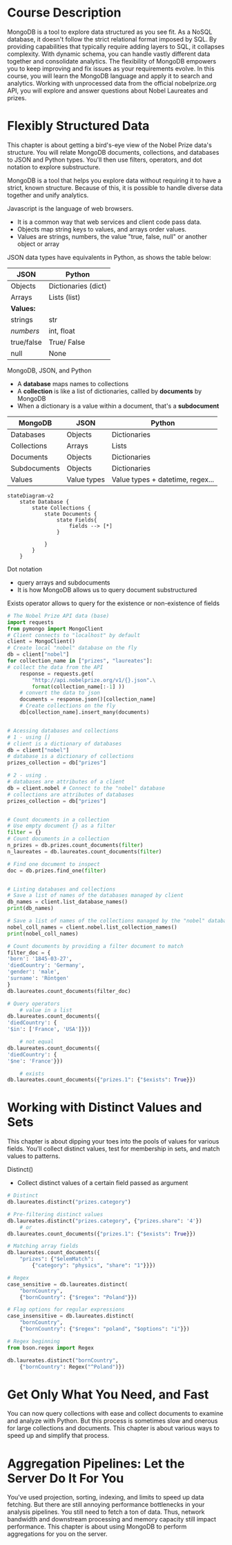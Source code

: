 # Course Description
MongoDB is a tool to explore data structured as you see fit. As a NoSQL database, it doesn't follow the strict relational format imposed by SQL. By providing capabilities that typically require adding layers to SQL, it collapses complexity. With dynamic schema, you can handle vastly different data together and consolidate analytics. The flexibility of MongoDB empowers you to keep improving and fix issues as your requirements evolve. In this course, you will learn the MongoDB language and apply it to search and analytics. Working with unprocessed data from the official nobelprize.org API, you will explore and answer questions about Nobel Laureates and prizes.

# Flexibly Structured Data
This chapter is about getting a bird's-eye view of the Nobel Prize data's structure. You will relate MongoDB documents, collections, and databases to JSON and Python types. You'll then use filters, operators, and dot notation to explore substructure. 

MongoDB is a tool that helps you explore data without requiring it to have a strict, known structure. Because of this, it is possible to handle diverse data together and unify analytics.




Javascript is the language of web browsers. 
- It is a common way that web services and client code pass data.
- Objects map string keys to values, and arrays order values.
- Values are strings, numbers, the value "true, false, null" or another object or array

JSON data types have equivalents in Python, as shows the table below:

| **JSON**    | **Python**          |
|-------------|---------------------|
| Objects     | Dictionaries (dict) |
| Arrays      | Lists (list)        |
| **Values:** |                     |
| strings     | str                 |
| _numbers_   | int, float          |
| true/false  | True/ False         |
| null        | None                |

MongoDB, JSON, and Python

- A **database** maps names to collections
- A **collection** is like a list of dictionaries, callled by **documents** by MongoDB
- When a dictionary is a value within a document, that's a **subdocument**

| **MongoDB**  | **JSON**    | **Python**                       |
|--------------|-------------|----------------------------------|
| Databases    | Objects     | Dictionaries                     |
| Collections  | Arrays      | Lists                            |
| Documents    | Objects     | Dictionaries                     |
| Subdocuments | Objects     | Dictionaries                     |
| Values       | Value types | Value types + datetime, regex... |

```mermaid
stateDiagram-v2
    state Database {
        state Collections {
            state Documents {
                state Fields{
                    fields --> [*]
                }
                
            }
        }
    }
```

Dot notation
- query arrays and subdocuments
- It is how MongoDB allows us to query document substructured

Exists operator allows to query for the existence or non-existence of fields

```python
# The Nobel Prize API data (base)
import requests
from pymongo import MongoClient
# Client connects to "localhost" by default
client = MongoClient()
# Create local "nobel" database on the fly
db = client["nobel"]
for collection_name in ["prizes", "laureates"]:
# collect the data from the API
    response = requests.get(
        "http://api.nobelprize.org/v1/{}.json".\
        format(collection_name[:-1] ))
    # convert the data to json
    documents = response.json()[collection_name]
    # Create collections on the fly
    db[collection_name].insert_many(documents)


# Acessing databases and collections
# 1 - using []
# client is a dictionary of databases
db = client["nobel"]
# database is a dictionary of collections
prizes_collection = db["prizes"]

# 2 - using .
# databases are attributes of a client
db = client.nobel # Connect to the "nobel" database
# collections are attributes of databases
prizes_collection = db["prizes"]


# Count documents in a collection
# Use empty document {} as a filter
filter = {}
# Count documents in a collection
n_prizes = db.prizes.count_documents(filter)
n_laureates = db.laureates.count_documents(filter)

# Find one document to inspect
doc = db.prizes.find_one(filter)


# Listing databases and collections
# Save a list of names of the databases managed by client
db_names = client.list_database_names()
print(db_names)

# Save a list of names of the collections managed by the "nobel" database
nobel_coll_names = client.nobel.list_collection_names()
print(nobel_coll_names)

# Count documents by providing a filter document to match
filter_doc = {
'born': '1845-03-27',
'diedCountry': 'Germany',
'gender': 'male',
'surname': 'Röntgen'
}
db.laureates.count_documents(filter_doc)

# Query operators
    # value in a list
db.laureates.count_documents({
'diedCountry': {
'$in': ['France', 'USA']}})

    # not equal
db.laureates.count_documents({
'diedCountry': {
'$ne': 'France'}})

    # exists
db.laureates.count_documents({"prizes.1": {"$exists": True}})
```

# Working with Distinct Values and Sets
This chapter is about dipping your toes into the pools of values for various fields. You'll collect distinct values, test for membership in sets, and match values to patterns. 

Distinct()
- Collect distinct values of a certain field passed as argument

```python
# Distinct
db.laureates.distinct("prizes.category")

# Pre-filtering distinct values
db.laureates.distinct("prizes.category", {"prizes.share": '4'})
    # or 
db.laureates.count_documents({"prizes.1": {"$exists": True}})

# Matching array fields
db.laureates.count_documents({
    "prizes": {"$elemMatch":
        {"category": "physics", "share": "1"}}})

# Regex
case_sensitive = db.laureates.distinct(
    "bornCountry",
    {"bornCountry": {"$regex": "Poland"}})

# Flag options for regular expressions
case_insensitive = db.laureates.distinct(
    "bornCountry",
    {"bornCountry": {"$regex": "poland", "$options": "i"}})

# Regex beginning
from bson.regex import Regex

db.laureates.distinct("bornCountry",
    {"bornCountry": Regex("^Poland")})
```



# Get Only What You Need, and Fast 
You can now query collections with ease and collect documents to examine and analyze with Python. But this process is sometimes slow and onerous for large collections and documents. This chapter is about various ways to speed up and simplify that process. 

# Aggregation Pipelines: Let the Server Do It For You 
You've used projection, sorting, indexing, and limits to speed up data fetching. But there are still annoying performance bottlenecks in your analysis pipelines. You still need to fetch a ton of data. Thus, network bandwidth and downstream processing and memory capacity still impact performance. This chapter is about using MongoDB to perform aggregations for you on the server. 